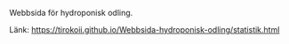 Webbsida för hydroponisk odling.

Länk: https://tirokoii.github.io/Webbsida-hydroponisk-odling/statistik.html
